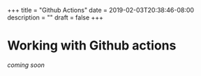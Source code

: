 +++
title = "Github Actions"
date = 2019-02-03T20:38:46-08:00
description = ""
draft = false
+++

# Working with Github actions

_coming soon_
